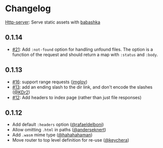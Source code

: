 # Changelog

[Http-server](https://github.com/babashka/http-server): Serve static assets with [babashka](https://babashka.org/)

## 0.1.14

- [#21](https://github.com/babashka/http-server/issues/21): Add `:not-found` option for handling unfound files. The option is a function of the request and should return a map with `:status` and `:body`.

## 0.1.13

- [#16](https://github.com/babashka/http-server/issues/16): support range requests ([jmglov](https://github.com/jmglov))
- [#13](https://github.com/babashka/http-server/issues/13): add an ending slash to the dir link, and don't encode the slashes ([@KDr2](https://github.com/KDr2))
- [#12](https://github.com/babashka/http-server/issues/12): Add headers to index page (rather than just file responses)

## 0.1.12

- Add default `:headers` option ([@rafaeldelboni](https://github.com/rafaeldelboni))
- Allow omitting `.html` in paths ([@anderseknert](https://github.com/anderseknert))
- Add `.wasm` mime type ([@hahahahaman](https://github.com/hahahahaman))
- Move router to top level definition for re-use ([@keychera](https://github.com/keychera))
